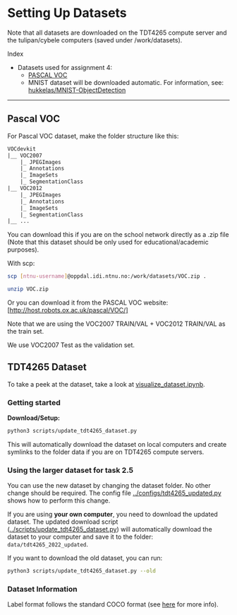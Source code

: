 # Setting Up Datasets
Note that all datasets are downloaded on the TDT4265 compute server and the tulipan/cybele computers (saved under /work/datasets).

Index
- Datasets used for assignment 4:
  - [PASCAL VOC](#pascal-voc)
  - MNIST dataset will be downloaded automatic. For information, see: [hukkelas/MNIST-ObjectDetection](github.com/hukkelas/MNIST-ObjectDetection)

---


## Pascal VOC
For Pascal VOC dataset, make the folder structure like this:
```txt
VOCdevkit
|__ VOC2007
    |_ JPEGImages
    |_ Annotations
    |_ ImageSets
    |_ SegmentationClass
|__ VOC2012
    |_ JPEGImages
    |_ Annotations
    |_ ImageSets
    |_ SegmentationClass
|__ ...
```

You can download this if you are on the school network directly as a .zip file (Note that this dataset should be only used for educational/academic purposes).

With scp:
```sh
scp [ntnu-username]@oppdal.idi.ntnu.no:/work/datasets/VOC.zip .

unzip VOC.zip
```


Or you can download it from the PASCAL VOC website:
[http://host.robots.ox.ac.uk/pascal/VOC/]

Note that we are using the VOC2007 TRAIN/VAL + VOC2012 TRAIN/VAL as the train set.

We use VOC2007 Test as the validation set.


## TDT4265 Dataset
To take a peek at the dataset, take a look at [visualize_dataset.ipynb](../notebooks/visualize_dataset.ipynb).

### Getting started
**Download/Setup:**
```sh
python3 scripts/update_tdt4265_dataset.py
```
This will automatically download the dataset on local computers and create symlinks to the folder data if you are on TDT4265 compute servers.


### Using the larger dataset for task 2.5

You can use the new dataset by changing the dataset folder. No other change should be required. The config file [../configs/tdt4265_updated.py](../configs/tdt4265_updated.py) shows how to perform this change.

If you are using **your own computer**, you need to download the updated dataset. The updated download script ([../scripts/update_tdt4265_dataset.py](../scripts/update_tdt4265_dataset.py)) will automatically download the dataset to your computer and save it to the folder: `data/tdt4265_2022_updated`.

If you want to download the old dataset, you can run:
```sh
python3 scripts/update_tdt4265_dataset.py --old
```

### Dataset Information
Label format follows the standard COCO format (see [here](https://www.immersivelimit.com/tutorials/create-coco-annotations-from-scratch) for more info).